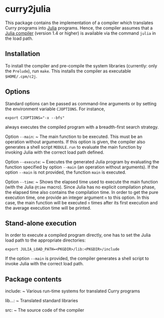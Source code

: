 curry2julia
===========

This package contains the implementation of a compiler
which translates Curry programs into [Julia](https://julialang.org/)
programs. Hence, the compiler assumes that a
[Julia compiler](https://julialang.org/downloads/) (version 1.4 or higher)
is available via the command `julia` in the load path.


Installation
------------

To install the compiler and pre-compile the system libraries
(currently: only the `Prelude`), run `make`. This installs
the compiler as executable `$HOME/.cpm/c2j`.


Options
-------

Standard options can be passed as command-line arguments or
by setting the environment variable `CJOPTIONS`.
For instance,

    export CJOPTIONS="-x --bfs"

always executes the compiled program with a breadth-first search strategy.

Option `--main`:
  ~ The main function to be executed.
    This must be an operation without arguments.
    If this option is given, the compiler also generates a shell script
    `MODULE.run` to evaluate the main function by invoking Julia
    with the correct load path defined.

Option `--execute`:
  ~ Executes the generated Julia program by evaluating
    the function specified by option `--main` (an operation without arguments).
    If the option `--main` is not provided, the function `main` is executed.

Option `--time`:
  ~ Shows the elapsed time used to execute the main function
    (with the Julia `@time` macro). Since Julia has no explicit
    compilation phase, the elapsed time also contains the compilation time.
    In order to get the pure execution time, one provide an integer
    argument `n` to this option. In this case, the main function
    will be executed `n` times after its first execution and the
    average execution time will be printed.


Stand-alone execution
---------------------

In order to execute a compiled program directly, one has to set
the Julia load path to the appropriate directories:

    export JULIA_LOAD_PATH=<PKGDIR>/lib:<PKGDIR>/include

If the option `--main` is provided, the compiler generates a shell script
to invoke Julia with the correct load path.


Package contents
----------------

include:
  ~ Various run-time systems for translated Curry programs

lib...:
  ~ Translated standard libraries

src:
  ~ The source code of the compiler